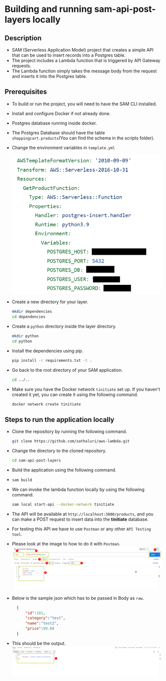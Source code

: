 # Building and running sam-api-post-layers locally

## Description

* SAM (Serverless Application Model) project that creates a simple API that can be used to insert records into a Postgres table. 
* The project includes a Lambda function that is triggered by API Gateway requests. 
* The Lambda function simply takes the message body from the request and inserts it into the Postgres table.

## Prerequisites

* To build or run the project, you will need to have the SAM CLI installed. 

* Install and configure Docker if not already done.

* Postgres database running inside docker.

* The Postgres Database should have the table `shoppingcart.products`(You can find the schema in the scripts folder).

* Change the environment variables in `template.yml`

  ![template](/images/sam-api-post/image-1.png)

* Create a new directory for your layer.

  ```bash
  mkdir dependencies
  cd dependencies
  ```

* Create a `python` directory inside the layer directory.

  ```bash
  mkdir python
  cd python
  ```

* Install the dependencies using pip.

  ```bash
  pip install -r requirements.txt -t .
  ```

* Go back to the root directory of your SAM application.

  ```bash
  cd ../..
  ```

* Make sure you have the Docker network `tinitiate` set up. If you haven't created it yet, you can create it using the following command.

  ```bash
  docker network create tinitiate
  ```

## Steps to run the application locally

* Clone the repository by running the following command.

  ```bash
  git clone https://github.com/sathaluri/aws-lambda.git
  ```

* Change the directory to the cloned repository.

  ```bash
  cd sam-api-post-layers
  ```

* Build the application using the following command.

* ```bash
  sam build
  ```

 * We can invoke the lambda function locally by using the following command.

   ```bash
   sam local start-api --docker-network tinitiate
   ```

* The API will be available at `http://localhost:3000/products`, and you can make a POST request to insert data into the **tinitiate** database.
* For testing this API we have to use `Postman` or any other `API Testing tool`.
* Please look at the image to how to do it with `Postman`.
   ![template](/images/sam-api-post/postman-1.png)
* Below is the sample json which has to be passed in Body as `raw`.
    ```json
      {
          "id":101,
          "category":"test", 
          "name":"test2", 
          "price":99.00
      }
    ```
* This should be the output.
    ![template](/images/sam-api-post/postman-2.png)
